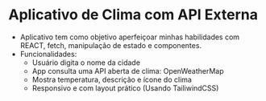 # Aplicativo de Clima com API Externa

- Aplicativo tem como objetivo aperfeiçoar minhas habilidades com REACT, fetch, manipulação de estado e componentes.
- Funcionalidades:
  - Usuário digita o nome da cidade
  - App consulta uma API aberta de clima: OpenWeatherMap
  - Mostra temperatura, descrição e ícone do clima
  - Responsivo e com layout prático (Usando TailiwindCSS) 


